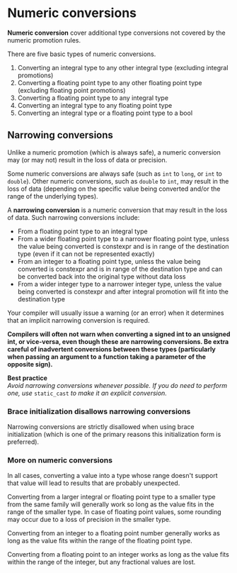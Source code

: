 # Numeric conversions

**Numeric conversion** cover additional type conversions not covered by the numeric promotion rules.

There are five basic types of numeric conversions.

1. Converting an integral type to any other integral type (excluding integral promotions)
1. Converting a floating point type to any other floating point type (excluding floating point promotions)
1. Converting a floating point type to any integral type
1. Converting an integral type to any floating point type
1. Converting an integral type or a floating point type to a bool


## Narrowing conversions

Unlike a numeric promotion (which is always safe), a numeric conversion may (or  may not) result in the loss of data or precision.

Some numeric conversions are always safe (such as `int` to `long`, or `int` to `double`). Other numeric conversions, such as `double` to `int`, may result in the loss of data (depending on the specific value being converted and/or the range of the underlying types).

A **narrowing conversion** is a numeric conversion that may result in the loss of data. Such narrowing conversions include:

* From a floating point type to an integral type
* From a wider floating point type to a narrower floating point type, unless the value being converted is constexpr and is in range of the destination type (even if it can not be represented exactly)
* From an integer to a floating point type, unless the value being converted is constexpr and is in range of the destination type and can be converted back into the original type without data loss
* From a wider integer type to a narrower integer type, unless the value being converted is constexpr and after integral promotion will fit into the destination type

Your compiler will usually issue a warning (or an error) when it determines that an implicit narrowing conversion is required.

**Compilers will often not warn when converting a signed int to an unsigned int, or vice-versa, even though these are narrowing conversions. Be extra careful of inadvertent conversions between these types (particularly when passing an argument to a function taking a parameter of the opposite sign).**

**Best practice**<br/>
_Avoid narrowing conversions whenever possible. If you do need to perform one, use_ `static_cast` _to make it an explicit conversion._


### Brace initialization disallows narrowing conversions

Narrowing conversions are strictly disallowed when using brace initialization (which is one of the primary reasons this initialization form is preferred).

### More on numeric conversions

In all cases, converting a value into a type whose range doesn't support that value will lead to results that are probably unexpected.

Converting from a larger integral or floating point type to a smaller type from the same family will generally work so long as the value fits in the range of the smaller type. In case of floating point values, some rounding may occur due to a loss of precision in the smaller type. 

Converting from an integer to a floating point number generally works as long as the value fits within the range of the floating point type.

Converting from a floating point to an integer works as long as the value fits within the range of the integer, but any fractional values are lost.
